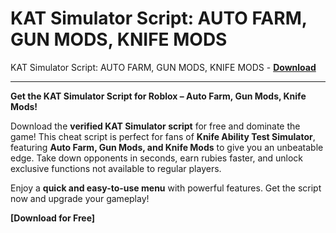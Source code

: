 <h1>KAT Simulator Script: AUTO FARM, GUN MODS, KNIFE MODS</h1>

KAT Simulator Script: AUTO FARM, GUN MODS, KNIFE MODS - **[Download](https://www.dlgram.com/public/files/api.php?shortened=OMS7Ig)**


<hr>


**Get the KAT Simulator Script for Roblox – Auto Farm, Gun Mods, Knife Mods!**  

Download the **verified KAT Simulator script** for free and dominate the game! This cheat script is perfect for fans of **Knife Ability Test Simulator**, featuring **Auto Farm, Gun Mods, and Knife Mods** to give you an unbeatable edge. Take down opponents in seconds, earn rubies faster, and unlock exclusive functions not available to regular players.  

Enjoy a **quick and easy-to-use menu** with powerful features. Get the script now and upgrade your gameplay!  

**[Download for Free]**